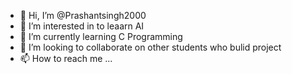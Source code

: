 - 👋 Hi, I’m @Prashantsingh2000
- 👀 I’m interested in  to leaarn AI
- 🌱 I’m currently learning C Programming
- 💞️ I’m looking to collaborate on other students who bulid project
- 📫 How to reach me ...

<!---
Prashantsingh2000/Prashantsingh2000 is a ✨ special ✨ repository because its `README.md` (this file) appears on your GitHub profile.
You can click the Preview link to take a look at your changes.
--->
